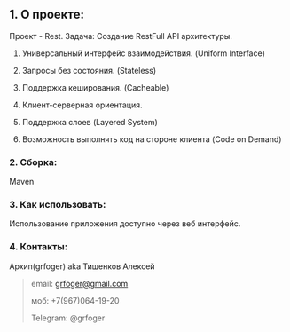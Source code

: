 ## 1. О проекте:

Проект - Rest.
Задача: Создание RestFull API архитектуры.

1. Универсальный интерфейс взаимодействия. (Uniform Interface)

2. Запросы без состояния. (Stateless)

3. Поддержка кеширования. (Cacheable)

4. Клиент-серверная ориентация.

5. Поддержка слоев (Layered System)

6. Возможность выполнять код на стороне клиента (Code on Demand)



### 2. Сборка:
Maven

### 3. Как использовать:
Использование приложения доступно через веб интерфейс.

### 4. Контакты:
Архип(grfoger) aka Тишенков Алексей
>email: grfoger@gmail.com
>
>моб: +7(967)064-19-20
>
>Telegram: @grfoger
